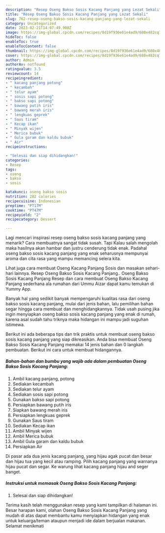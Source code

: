 ```yaml
---
description: "Resep Oseng Bakso Sosis Kacang Panjang yang Lezat Sekali"
title: "Resep Oseng Bakso Sosis Kacang Panjang yang Lezat Sekali"
slug: 762-resep-oseng-bakso-sosis-kacang-panjang-yang-lezat-sekali
category: Uncategorized
date: 2023-02-21T14:07:49.908Z
image: https://img-global.cpcdn.com/recipes/8d19f936e61e4ad9/680x482cq70/oseng-bakso-sosis-kacang-panjang-foto-resep-utama.jpg
hideToc: false
enableToc: true
enableTocContent: false
thumbnail: https://img-global.cpcdn.com/recipes/8d19f936e61e4ad9/680x482cq70/oseng-bakso-sosis-kacang-panjang-foto-resep-utama.jpg
cover: https://img-global.cpcdn.com/recipes/8d19f936e61e4ad9/680x482cq70/oseng-bakso-sosis-kacang-panjang-foto-resep-utama.jpg
author: Admin
authorAv: notfound
ratingvalue: 3.5
reviewcount: 14
recipeingredient:
- " kacang panjang potong"
- " kecambah"
- " telur ayam"
- " sosis sapi potong"
- " bakso sapi potong"
- " bawang putih iris"
- " bawang merah iris"
- " lengkuas geprek"
- " Saus tiram"
- " Kecap ikan"
- " Minyak wijen"
- " Merica bubuk"
- " Gula garam dan kaldu bubuk"
- " Air"
recipeinstructions:

- "Selesai dan siap dihidangkan!"
categories:
- Resep
tags:
- oseng
- bakso
- sosis

katakunci: oseng bakso sosis 
nutrition: 202 calories
recipecuisine: Indonesian
preptime: "PT17M"
cooktime: "PT47M"
recipeyield: "2"
recipecategory: Dessert

---
```



Lagi mencari inspirasi resep oseng bakso sosis kacang panjang yang menarik? Cara membuatnya sangat tidak susah. Tapi Kalau salah mengolah maka hasilnya akan hambar dan justru cenderung tidak enak. Padahal oseng bakso sosis kacang panjang yang enak seharusnya mempunyai aroma dan cita rasa yang mampu memancing selera kita.


Lihat juga cara membuat Oseng Kacang Panjang Sosis dan masakan sehari-hari lainnya. Resep Oseng Bakso Sosis Kacang Panjang.. Oseng Bakso Sosis Kacang Panjang Resep dan cara membuat Oseng Bakso Kacang Panjang sederhana ala rumahan dari Ummu Aizar dapat kamu temukan di Yummy App.

Banyak hal yang sedikit banyak mempengaruhi kualitas rasa dari oseng bakso sosis kacang panjang, mulai dari jenis bahan, lalu pemilihan bahan segar hingga cara membuat dan menghidangkannya. Tidak usah pusing jika ingin menyiapkan oseng bakso sosis kacang panjang yang enak di rumah, karena asal sudah tahu triknya maka hidangan ini mampu jadi suguhan istimewa.


Berikut ini ada beberapa tips dan trik praktis untuk membuat oseng bakso sosis kacang panjang yang siap dikreasikan. Anda bisa membuat Oseng Bakso Sosis Kacang Panjang memakai 14 jenis bahan dan 0 langkah pembuatan. Berikut ini cara untuk membuat hidangannya.

<!--inarticleads1-->

##### Bahan-bahan dan bumbu yang wajib ada dalam pembuatan Oseng Bakso Sosis Kacang Panjang:

1. Ambil  kacang panjang, potong
1. Sediakan  kecambah
1. Sediakan  telur ayam
1. Sediakan  sosis sapi potong
1. Gunakan  bakso sapi potong
1. Persiapkan  bawang putih iris
1. Siapkan  bawang merah iris
1. Persiapkan  lengkuas geprek
1. Gunakan  Saus tiram
1. Sediakan  Kecap ikan
1. Ambil  Minyak wijen
1. Ambil  Merica bubuk
1. Ambil  Gula garam dan kaldu bubuk
1. Persiapkan  Air


Di pasar ada dua jenis kacang panjang, yang hijau agak pucat dan besar dan hijau tua yang kecil atau ramping. Pilih kacang panjang yang warnanya hijau pucat dan segar. Ke warung lihat kacang panjang hijau and seger banget. 

<!--inarticleads2-->

##### Instruksi untuk memasak Oseng Bakso Sosis Kacang Panjang:


1. Selesai dan siap dihidangkan!



Terima kasih telah menggunakan resep yang kami tampilkan di halaman ini. Besar harapan kami, olahan Oseng Bakso Sosis Kacang Panjang yang mudah di atas dapat membantu kamu menyiapkan hidangan yang enak untuk keluarga/teman ataupun menjadi ide dalam berjualan makanan. Selamat menikmati

